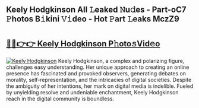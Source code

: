 ## Keely Hodgkinson All 𝙻eaked 𝙽u𝚍es - Part-oC7 𝙿hotos B𝚒kini 𝚅𝚒deo - Hot 𝙿art 𝙻eaks MczZ9

# <h2><a href="http://ld2xucr.urlbe.top/?page=Keely+Hodgkinson">🔗🔗👉👉 Keely Hodgkinson P𝚑oto𝚜Vid𝚎o</a></h2>

[![Keely Hodgkinson](https://i.imgur.com/eBuTRDB.gif)](http://ld2xucr.urlbe.top/?page=Keely+Hodgkinson)
Keely Hodgkinson, a complex and polarizing figure, challenges easy understanding. Her unique approach to creating an online presence has fascinated and provoked observers, generating debates on morality, self-representation, and the intricacies of digital societies. Despite the ambiguity of her intentions, her mark on digital media is indelible. Fueled by unyielding resolve and undeniable enchantment, Keely Hodgkinson reach in the digital community is boundless.
